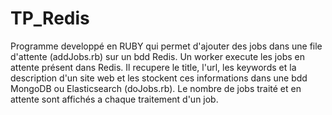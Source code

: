 # TP_Redis


Programme developpé en RUBY qui permet d'ajouter des jobs dans une file d'attente (addJobs.rb) sur un bdd Redis. Un worker execute les jobs en attente présent dans Redis. Il recupere le title, l'url, les keywords et la description d'un site web et les stockent ces informations dans une bdd MongoDB ou Elasticsearch (doJobs.rb). Le nombre de jobs traité et en attente sont affichés a chaque traitement d'un job.